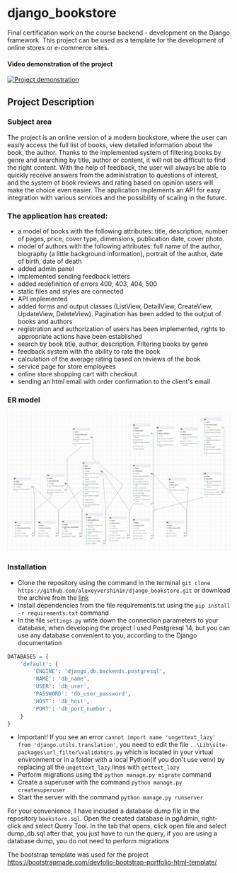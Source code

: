 # django_bookstore
Final certification work on the course backend - development on the Django framework. This project can be used as a template for the development of online stores or e-commerce sites.

#### Video demonstration of the project
[![Project demonstration](https://img.youtube.com/vi/Zs6u9dCyu4s/0.jpg)](https://www.youtube.com/watch?v=Zs6u9dCyu4s)

## Project Description

### Subject area
The project is an online version of a modern bookstore, where the user can easily access the full list of books, view detailed information about the book, the author. Thanks to the implemented system of filtering books by genre and searching by title, author or content, it will not be difficult to find the right content. With the help of feedback, the user will always be able to quickly receive answers from the administration to questions of interest, and the system of book reviews and rating based on opinion users will make the choice even easier. The application implements an API for easy integration with various services and the possibility of scaling in the future.

### The application has created:
- a model of books with the following attributes: title, description, number of pages, price, cover type, dimensions, publication date, cover photo.
- model of authors with the following attributes: full name of the author, biography (a little background information), portrait of the author, date of birth, date of death
- added admin panel
- implemented sending feedback letters
- added redefinition of errors 400, 403, 404, 500
- static files and styles are connected
- API implemented
- added forms and output classes (ListView, DetailView, CreateView, UpdateView, DeleteView). Pagination has been added to the output of books and authors
- registration and authorization of users has been implemented, rights to appropriate actions have been established
- search by book title, author, description. Filtering books by genre
- feedback system with the ability to rate the book
- calculation of the average rating based on reviews of the book
- service page for store employees
- online store shopping cart with checkout
- sending an html email with order confirmation to the client's email

### ER model

<img src="screenshots/ER.png">

### Installation

* Clone the repository using the command in the terminal `git clone https://github.com/alexeyvershinin/django_bookstore.git` or download the archive from the [link](https://github.com/alexeyvershinin/django_bookstore/archive/refs/heads/main.zip)
* Install dependencies from the file requirements.txt using the `pip install -r requirements.txt` command
* In the file `settings.py` write down the connection parameters to your database, when developing the project I used Postgresql 14, but you can use any database convenient to you, according to the Django documentation
```python
DATABASES = {
    'default': {
        'ENGINE': 'django.db.backends.postgresql',
        'NAME': 'db_name',
        'USER': 'db_user',
        'PASSWORD': 'db_user_password',
        'HOST': 'db_host',
        'PORT': 'db_port_number',
    }
}
```
* Important! If you see an error `cannot import name 'ungettext_lazy' from 'django.utils.translation'`, you need to edit the file `..\Lib\site-packages\url_filter\validators.py` which is located in your virtual environment or in a folder with a local Python(if you don't use venv) by replacing all the `ungettext_lazy` lines with `gettext_lazy`
* Perform migrations using the `python manage.py migrate` command
* Сreate a superuser with the command `python manage.py createsuperuser`
* Start the server with the command `python manage.py runserver`

For your convenience, I have included a database dump file in the repository `bookstore.sql`. Open the created database in pgAdmin, right-click and select Query Tool. In the tab that opens, click open file and select dump_db.sql after that, you just have to run the query, if you are using a database dump, you do not need to perform migrations

The bootstrap template was used for the project https://bootstrapmade.com/devfolio-bootstrap-portfolio-html-template/
